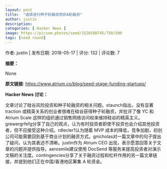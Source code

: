```yaml
---
layout: post
title:  "选择进行种子轮融资而非A轮融资"
author: justin
description: 
categories: [ Hacker News ]
image: https://picsum.photos/seed/1526588745/750/500
tags: [seed round]
---
```


作者: justin | 发布日期: 2018-05-17 | 评分: 132 | 评论数: 7

**摘要：**



None

**原文链接**: https://www.atrium.co/blog/seed-stage-funding-startups/

**Hacker News 讨论：**

文章讨论了硅谷风险投资和种子轮融资的相关问题。staunch指出，没有显著 traction 或精英关系的创业者很难在硅谷获得种子轮融资，并批评了像 YC 和 Atrium Scale 这样的组织通过销售网络访问权来维持硅谷的精英主义。grewergrfefg分享了自己的观点，认为有时投资者即使不投资也会介绍其他投资者，但不应接受这种介绍。rdlecler1认为随着 MVP 成本的降低，竞争加剧，初创公司可能需要回到基于商业计划的融资方式。gnicholas对一篇文章中的句子提出了疑问，认为其表述不清晰。justin作为 Atrium CEO 出现，表示愿意回答关于文章的问题并提供指导。aerosmile建议使用 DocSend 等服务来提高投资者对演示文稿的关注度。contingencies分享了关于融资过程和杠杆作用的另一篇文章链接，并提到他们正在中国/香港地区筹集 A 轮资金。

